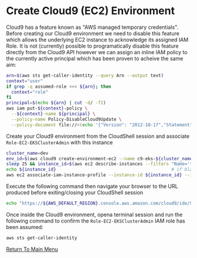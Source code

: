 # Create Cloud9 (EC2) Environment

Cloud9 has a feature known as "AWS managed temporary credentials". Before creating our Cloud9 environment we need to disable this feature which allows the underlying EC2 instance to acknowledge its assigned IAM Role. It is not (currently) possible to programatically disable this feature directly from the Cloud9 API however we can assign an inline IAM policy to the currently active principal which has been proven to acheive the same aim:
```bash
arn=$(aws sts get-caller-identity --query Arn --output text)
context="user"
if grep -q assumed-role <<< ${arn}; then
  context="role"
fi
principal=$(echo ${arn} | cut -d/ -f2)
aws iam put-${context}-policy \
  --${context}-name ${principal} \
  --policy-name Policy-DisableCloud9Update \
  --policy-document file://<(echo '{"Version": "2012-10-17","Statement": [{"Effect": "Deny","Action": "cloud9:UpdateEnvironment","Resource": "*"}]}')
```

Create your Cloud9 environment from the CloudShell session and associate `Role-EC2-EKSClusterAdmin` with this instance
```bash
cluster_name=dev
env_id=$(aws cloud9 create-environment-ec2 --name c9-eks-${cluster_name} --instance-type m5.large --image-id amazonlinux-2-x86_64 --query "environmentId" --output text)
sleep 25 && instance_id=$(aws ec2 describe-instances --filters "Name='tag:aws:cloud9:environment',Values='${env_id}'" --query "Reservations[].Instances[0].InstanceId" --output text)
echo ${instance_id}                                            # if blank, wait (sleep) a little longer and repeat previous instruction
aws ec2 associate-iam-instance-profile --instance-id ${instance_id} --iam-instance-profile Name=Role-EC2-EKSClusterAdmin
```

Execute the following command then navigate your browser to the URL produced before exiting/closing your CloudShell session
```bash
echo "https://${AWS_DEFAULT_REGION}.console.aws.amazon.com/cloud9/ide/${env_id}"
```

Once inside the Cloud9 environment, opena terminal session and run the following command to confirm the `Role-EC2-EKSClusterAdmin` IAM role has been assumed:
```bash
aws sts get-caller-identity
```

[Return To Main Menu](/README.md)
